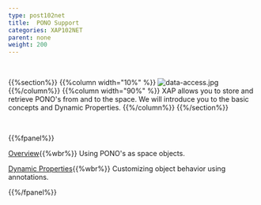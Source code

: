 ```yaml
---
type: post102net
title:  PONO Support
categories: XAP102NET
parent: none
weight: 200
---
```


<br>

{{%section%}}
{{%column width="10%" %}}
![data-access.jpg](/attachment_files/subject/data-access.png)
{{%/column%}}
{{%column width="90%" %}}
XAP allows you to store and retrieve PONO's from and to the space. We will introduce you to the basic concepts and Dynamic Properties.
{{%/column%}}
{{%/section%}}

<br>

{{%fpanel%}}

[Overview](./poco-entries.html){{%wbr%}}
Using PONO's as space objects.

[Dynamic Properties](./poco-dynamic-properties.html){{%wbr%}}
Customizing object behavior using annotations.

{{%/fpanel%}}





